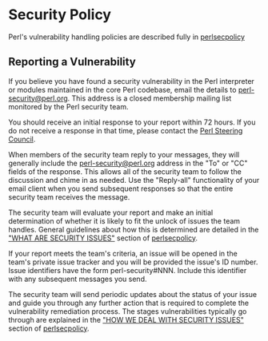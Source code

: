 # Security Policy

Perl's vulnerability handling policies are described fully in
[perlsecpolicy]

## Reporting a Vulnerability

If you believe you have found a security vulnerability in the Perl
interpreter or modules maintained in the core Perl codebase, email
the details to perl-security@perl.org. This address is a closed
membership mailing list monitored by the Perl security team.

You should receive an initial response to your report within 72 hours.
If you do not receive a response in that time, please contact
the [Perl Steering Council](mailto:steering-council@perl.org).

When members of the security team reply to your messages, they will
generally include the perl-security@perl.org address in the "To" or "CC"
fields of the response. This allows all of the security team to follow
the discussion and chime in as needed. Use the "Reply-all" functionality
of your email client when you send subsequent responses so that the
entire security team receives the message.

The security team will evaluate your report and make an initial
determination of whether it is likely to fit the unlock of issues the
team handles. General guidelines about how this is determined are
detailed in the ["WHAT ARE SECURITY ISSUES"] section of [perlsecpolicy].

If your report meets the team's criteria, an issue will be opened in the
team's private issue tracker and you will be provided the issue's ID number.
Issue identifiers have the form perl-security#NNN. Include this identifier
with any subsequent messages you send.

The security team will send periodic updates about the status of your
issue and guide you through any further action that is required to complete
the vulnerability remediation process. The stages vulnerabilities typically
go through are explained in the ["HOW WE DEAL WITH SECURITY ISSUES"]
section of [perlsecpolicy].

[perlsecpolicy]: pod/perlsecpolicy.pod
["WHAT ARE SECURITY ISSUES"]: pod/perlsecpolicy.pod#what-are-security-issues
["HOW WE DEAL WITH SECURITY ISSUES"]: pod/perlsecpolicy.pod#how-we-deal-with-security-issues
